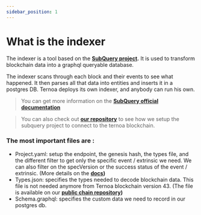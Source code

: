 ```yaml
---
sidebar_position: 1
---
```


# What is the indexer

The indexer is a tool based on the **[SubQuery project](https://doc.subquery.network/).** It is used to transform blockchain data into a graphql queryable database.

The indexer scans through each block and their events to see what happened. It then parses all that data into entities and inserts it in a postgres DB.
Ternoa deploys its own indexer, and anybody can run his own. 

> You can get more information on the **[SubQuery official documentation](https://doc.subquery.network/faqs/faqs/)**

> You can also check out **[our repository](https://github.com/capsule-corp-ternoa/ternoa-subql)** to see how we setup the subquery project to connect to the ternoa blockchain.

### The most important files are :

-	Project.yaml: setup the endpoint, the genesis hash, the types file, and the different filter to get only the specific event / extrinsic we need. We can also filter on the specVersion or the success status of the event / extrinsic. (More details on the **[docs](https://doc.subquery.network/create/manifest/))**
-	Types.json: specifies the types needed to decode blockchain data. This file is not needed anymore from Ternoa blockchain version 43. (The file is available on our **[public chain repository](https://github.com/capsule-corp-ternoa/chain/tree/main/types))**
-	Schema.graphql: specifies the custom data we need to record in our postgres db.